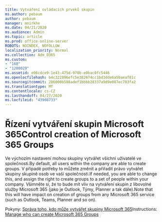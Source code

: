 ```yaml
---
title: Vytváření ovládacích prveků skupin
ms.author: pebaum
author: pebaum
manager: mnirkhe
ms.date: 04/21/2020
ms.audience: Admin
ms.topic: article
ms.prod: office-online-server
ROBOTS: NOINDEX, NOFOLLOW
localization_priority: Normal
ms.collection: Adm_O365
ms.custom:
- "168"
- "1200029"
ms.assetid: e06cdce9-1e43-475d-970b-e0bac0fc5446
ms.openlocfilehash: b4c322896efc5e382674cc1bd3dde6a5baeaf81c
ms.sourcegitcommit: 286000b588adef1bbbb28337a9d9e087ec783fa2
ms.translationtype: MT
ms.contentlocale: cs-CZ
ms.lasthandoff: 04/27/2020
ms.locfileid: "43908733"
---
```

# <a name="control-creation-of-microsoft-365-groups"></a><span data-ttu-id="9f8d0-102">Řízení vytváření skupin Microsoft 365</span><span class="sxs-lookup"><span data-stu-id="9f8d0-102">Control creation of Microsoft 365 Groups</span></span>

<span data-ttu-id="9f8d0-103">Ve výchozím nastavení mohou skupiny vytvářet všichni uživatelé ve společnosti.</span><span class="sxs-lookup"><span data-stu-id="9f8d0-103">By default, all users within the company are able to create groups.</span></span> <span data-ttu-id="9f8d0-104">V případě potřeby to můžete změnit a přiřadit právo vytvářet skupiny skupině osob ve vaší společnosti.</span><span class="sxs-lookup"><span data-stu-id="9f8d0-104">If needed, you are able to change this, and assign the right to create groups to a set of people within your company.</span></span> <span data-ttu-id="9f8d0-105">Všimněte si, že to bude mít vliv na vytváření skupin z libovolné služby Microsoft 365 (jako je Outlook, Týmy, Planner a tak dále).</span><span class="sxs-lookup"><span data-stu-id="9f8d0-105">Note that this will have impact on creation of groups from any Microsoft 365 service (such as Outlook, Teams, Planner and so on).</span></span>
  
<span data-ttu-id="9f8d0-106">Pokyny: [Správa toho, kdo může vytvářet skupiny Microsoft 365](https://docs.microsoft.com/office365/admin/create-groups/manage-creation-of-groups)</span><span class="sxs-lookup"><span data-stu-id="9f8d0-106">Instructions: [Manage who can create Microsoft 365 Groups](https://docs.microsoft.com/office365/admin/create-groups/manage-creation-of-groups)</span></span>
